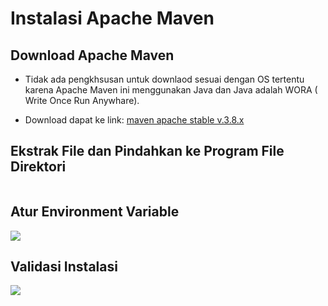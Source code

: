 # Instalasi Apache Maven

## Download Apache Maven

- Tidak ada pengkhsusan untuk downlaod sesuai dengan OS tertentu karena Apache Maven ini menggunakan Java dan Java adalah WORA ( Write Once Run Anywhare).

- Download dapat ke link: [maven apache stable v.3.8.x](https://dlcdn.apache.org/maven/maven-3/3.8.8/binaries/apache-maven-3.8.8-bin.zip)

## Ekstrak File dan Pindahkan ke Program File Direktori

<img title="" src="file:///F:/JAVA/01-MATERI/PZN-07-APACHE-MAVEN/images/01.png" alt="" data-align="inline">

## Atur Environment Variable

![](F:\JAVA\01-MATERI\PZN-07-APACHE-MAVEN\images\02.png)

## Validasi Instalasi

![](F:\JAVA\01-MATERI\PZN-07-APACHE-MAVEN\images\03.png)
